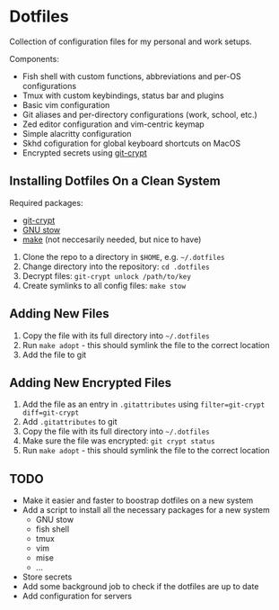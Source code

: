 # Dotfiles

Collection of configuration files for my personal and work setups.

Components:
- Fish shell with custom functions, abbreviations and per-OS configurations
- Tmux with custom keybindings, status bar and plugins
- Basic vim configuration
- Git aliases and per-directory configurations (work, school, etc.)
- Zed editor configuration and vim-centric keymap
- Simple alacritty configuration
- Skhd cofiguration for global keyboard shortcuts on MacOS
- Encrypted secrets using [git-crypt](https://www.agwa.name/projects/git-crypt/)

## Installing Dotfiles On a Clean System

Required packages:
- [git-crypt](https://www.agwa.name/projects/git-crypt/)
- [GNU stow](https://www.gnu.org/software/stow/)
- [make](https://www.gnu.org/software/make/) (not neccesarily needed, but nice to have)

1. Clone the repo to a directory in `$HOME`, e.g. `~/.dotfiles`
2. Change directory into the repository: `cd .dotfiles`
3. Decrypt files: `git-crypt unlock /path/to/key`
4. Create symlinks to all config files: `make stow`

## Adding New Files

1. Copy the file with its full directory into `~/.dotfiles`
2. Run `make adopt` - this should symlink the file to the correct location
3. Add the file to git

## Adding New **Encrypted** Files

1. Add the file as an entry in `.gitattributes` using `filter=git-crypt diff=git-crypt`
2. Add `.gitattributes` to git
3. Copy the file with its full directory into `~/.dotfiles`
4. Make sure the file was encrypted: `git crypt status`
5. Run `make adopt` - this should symlink the file to the correct location

## TODO

- Make it easier and faster to boostrap dotfiles on a new system
- Add a script to install all the necessary packages for a new system
  - GNU stow
  - fish shell
  - tmux
  - vim
  - mise
  - ...
- Store secrets
- Add some background job to check if the dotfiles are up to date
- Add configuration for servers
